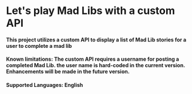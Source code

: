 # Let's play Mad Libs with a custom API
#### This project utilizes a custom API to display a list of Mad Lib stories for a user to complete a mad lib
#### Known limitations:  The custom API requires a username for posting a completed Mad Lib.  the user name is hard-coded in the current version. Enhancements will be made in the future version.
#### Supported Languages:  English
